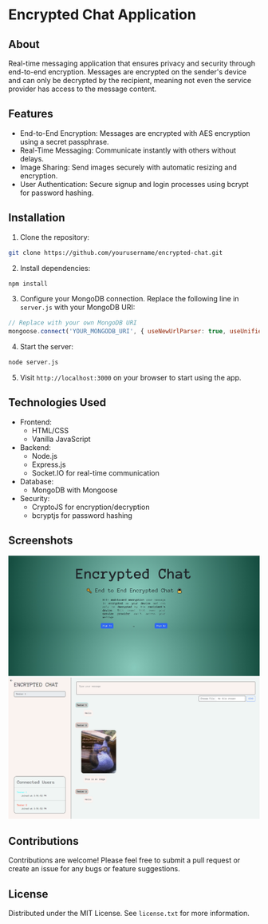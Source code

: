# Encrypted Chat Application

## About

Real-time messaging application that ensures privacy and security through end-to-end encryption. Messages are encrypted on the sender's device and can only be decrypted by the recipient, meaning not even the service provider has access to the message content.

## Features

- End-to-End Encryption: Messages are encrypted with AES encryption using a secret passphrase.
- Real-Time Messaging: Communicate instantly with others without delays.
- Image Sharing: Send images securely with automatic resizing and encryption.
- User Authentication: Secure signup and login processes using bcrypt for password hashing.

## Installation

1. Clone the repository:

```bash
git clone https://github.com/yourusername/encrypted-chat.git
```

2. Install dependencies:

```bash
npm install
```

3. Configure your MongoDB connection. Replace the following line in `server.js` with your MongoDB URI:

```javascript
// Replace with your own MongoDB URI
mongoose.connect('YOUR_MONGODB_URI', { useNewUrlParser: true, useUnifiedTopology: true });
```

4. Start the server:

```bash
node server.js
```

5. Visit `http://localhost:3000` on your browser to start using the app.

## Technologies Used

- Frontend:
  - HTML/CSS
  - Vanilla JavaScript
- Backend:
  - Node.js
  - Express.js
  - Socket.IO for real-time communication
- Database:
  - MongoDB with Mongoose
- Security:
  - CryptoJS for encryption/decryption
  - bcryptjs for password hashing

## Screenshots

![Encrypted Chat Sign In/Up Page](images/login.jpg)
![Encrypted Chat Conversation Page](images/main.png)

## Contributions

Contributions are welcome! Please feel free to submit a pull request or create an issue for any bugs or feature suggestions.

## License

Distributed under the MIT License. See `license.txt` for more information.
